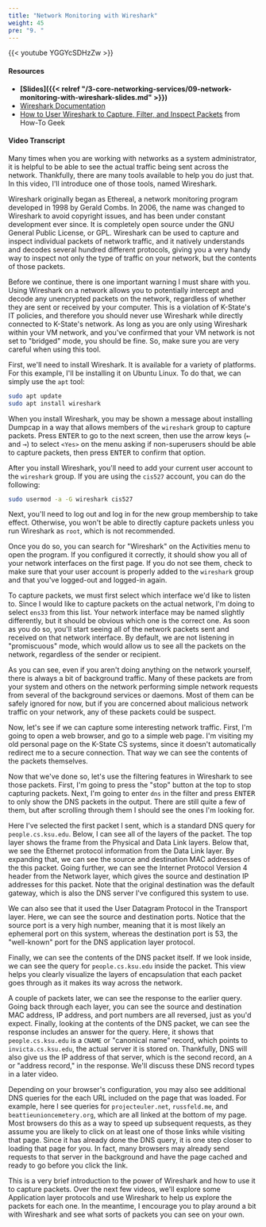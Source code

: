 ```yaml
---
title: "Network Monitoring with Wireshark"
weight: 45
pre: "9. "
---
```


{{< youtube YGGYcSDHzZw >}}

#### Resources

* **[Slides]({{< relref "/3-core-networking-services/09-network-monitoring-with-wireshark-slides.md" >}})**
* [Wireshark Documentation](https://www.wireshark.org/docs/)
* [How to User Wireshark to Capture, Filter, and Inspect Packets](https://www.howtogeek.com/104278/how-to-use-wireshark-to-capture-filter-and-inspect-packets/) from How-To Geek

#### Video Transcript

Many times when you are working with networks as a system administrator, it is helpful to be able to see the actual traffic being sent across the network. Thankfully, there are many tools available to help you do just that. In this video, I'll introduce one of those tools, named Wireshark.

Wireshark originally began as Ethereal, a network monitoring program developed in 1998 by Gerald Combs. In 2006, the name was changed to Wireshark to avoid copyright issues, and has been under constant development ever since. It is completely open source under the GNU General Public License, or GPL. Wireshark can be used to capture and inspect individual packets of network traffic, and it natively understands and decodes several hundred different protocols, giving you a very handy way to inspect not only the type of traffic on your network, but the contents of those packets.

Before we continue, there is one important warning I must share with you. Using Wireshark on a network allows you to potentially intercept and decode any unencrypted packets on the network, regardless of whether they are sent or received by your computer. This is a violation of K-State's IT policies, and therefore you should never use Wireshark while directly connected to K-State's network. As long as you are only using Wireshark within your VM network, and you've confirmed that your VM network is not set to "bridged" mode, you should be fine. So, make sure you are very careful when using this tool.

First, we'll need to install Wireshark. It is available for a variety of platforms. For this example, I'll be installing it on Ubuntu Linux. To do that, we can simply use the `apt` tool:

```bash
sudo apt update
sudo apt install wireshark
```

When you install Wireshark, you may be shown a message about installing Dumpcap in a way that allows members of the `wireshark` group to capture packets. Press <kbd>ENTER</kbd> to go to the next screen, then use the arrow keys (<kbd>&larr;</kbd> and <kbd>&rarr;</kbd>) to select `<Yes>` on the menu asking if non-superusers should be able to capture packets, then press <kbd>ENTER</kbd> to confirm that option.

After you install Wireshark, you'll need to add your current user account to the `wireshark` group. If you are using the `cis527` account, you can do the following:

```bash
sudo usermod -a -G wireshark cis527
```

Next, you'll need to log out and log in for the new group membership to take effect. Otherwise, you won't be able to directly capture packets unless you run Wireshark as `root`, which is not recommended.

Once you do so, you can search for "Wireshark" on the Activities menu to open the program. If you configured it correctly, it should show you all of your network interfaces on the first page. If you do not see them, check to make sure that your user account is properly added to the `wireshark` group and that you've logged-out and logged-in again.

To capture packets, we must first select which interface we'd like to listen to. Since I would like to capture packets on the actual network, I'm doing to select `ens33` from this list. Your network interface may be named slightly differently, but it should be obvious which one is the correct one. As soon as you do so, you'll start seeing all of the network packets sent and received on that network interface. By default, we are not listening in "promiscuous" mode, which would allow us to see all the packets on the network, regardless of the sender or recipient.

As you can see, even if you aren't doing anything on the network yourself, there is always a bit of background traffic. Many of these packets are from your system and others on the network performing simple network requests from several of the background services or daemons. Most of them can be safely ignored for now, but if you are concerned about malicious network traffic on your network, any of these packets could be suspect.

Now, let's see if we can capture some interesting network traffic. First, I'm going to open a web browser, and go to a simple web page. I'm visiting my old personal page on the K-State CS systems, since it doesn't automatically redirect me to a secure connection. That way we can see the contents of the packets themselves.

Now that we've done so, let's use the filtering features in Wireshark to see those packets. First, I'm going to press the "stop" button at the top to stop capturing packets. Next, I'm going to enter `dns` in the filter and press <kbd>ENTER</kbd> to only show the DNS packets in the output. There are still quite a few of them, but after scrolling through them I should see the ones I'm looking for.

Here I've selected the first packet I sent, which is a standard DNS query for `people.cs.ksu.edu`. Below, I can see all of the layers of the packet. The top layer shows the frame from the Physical and Data Link layers. Below that, we see the Ethernet protocol information from the Data Link layer. By expanding that, we can see the source and destination MAC addresses of the this packet. Going further, we can see the Internet Protocol Version 4 header from the Network layer, which gives the source and destination IP addresses for this packet. Note that the original destination was the default gateway, which is also the DNS server I've configured this system to use.

We can also see that it used the User Datagram Protocol in the Transport layer. Here, we can see the source and destination ports. Notice that the source port is a very high number, meaning that it is most likely an ephemeral port on this system, whereas the destination port is 53, the "well-known" port for the DNS application layer protocol.

Finally, we can see the contents of the DNS packet itself. If we look inside, we can see the query for `people.cs.ksu.edu` inside the packet. This view helps you clearly visualize the layers of encapsulation that each packet goes through as it makes its way across the network.

A couple of packets later, we can see the response to the earlier query. Going back through each layer, you can see the source and destination MAC address, IP address, and port numbers are all reversed, just as you'd expect. Finally, looking at the contents of the DNS packet, we can see the response includes an answer for the query. Here, it shows that `people.cs.ksu.edu` is a `CNAME` or "canonical name" record, which points to `invicta.cs.ksu.edu`, the actual server it is stored on. Thankfully, DNS will also give us the IP address of that server, which is the second record, an `A` or "address record," in the response. We'll discuss these DNS record types in a later video.

Depending on your browser's configuration, you may also see additional DNS queries for the each URL included on the page that was loaded. For example, here I see queries for `projecteuler.net`, `russfeld.me`, and `beattieunioncemetery.org`, which are all linked at the bottom of my page. Most browsers do this as a way to speed up subsequent requests, as they assume you are likely to click on at least one of those links while visiting that page. Since it has already done the DNS query, it is one step closer to loading that page for you. In fact, many browsers may already send requests to that server in the background and have the page cached and ready to go before you click the link.

This is a very brief introduction to the power of Wireshark and how to use it to capture packets. Over the next few videos, we'll explore some Application layer protocols and use Wireshark to help us explore the packets for each one. In the meantime, I encourage you to play around a bit with Wireshark and see what sorts of packets you can see on your own.
